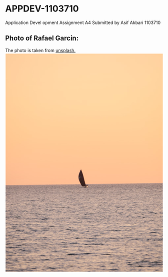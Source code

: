 # APPDEV-1103710

 Application Devel opment Assignment A4
 Submitted by Asif Akbari 1103710


## Photo of Rafael Garcin:
The photo is taken from [unsplash.](https://unsplash.com/de/fotos/ein-segelboot-mitten-in-einem-grossen-gewasser-Fl-UDIs6ea4)
<img src="Rafael_Garcin.png" width="600" height="700">

